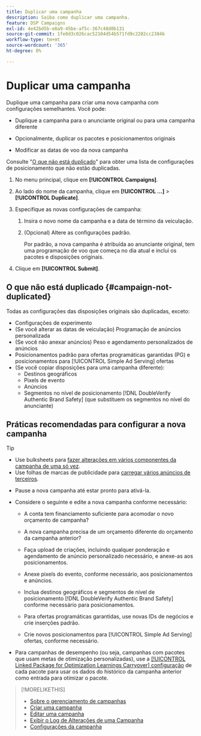 ```yaml
---
title: Duplicar uma campanha
description: Saiba como duplicar uma campanha.
feature: DSP Campaigns
exl-id: 4e42bd5b-e8a9-45be-af5c-367c48d0b131
source-git-commit: 1fe0d3c026cac52104d54b571fd9c2202cc2384b
workflow-type: tm+mt
source-wordcount: '365'
ht-degree: 0%

---
```


# Duplicar uma campanha

<!-- Some placements don't have this option. Clarify which placement types aren't eligible -- is it PG placements, or all placements using private inventory? And anything else? -->

Duplique uma campanha para criar uma nova campanha com configurações semelhantes. Você pode:

* Duplique a campanha para o anunciante original ou para uma campanha diferente

* Opcionalmente, duplicar os pacotes e posicionamentos originais

* Modificar as datas de voo da nova campanha

Consulte &quot;[O que não está duplicado](#campaign-not-duplicated)&quot; para obter uma lista de configurações de posicionamento que não estão duplicadas.

1. No menu principal, clique em **[!UICONTROL Campaigns]**.

1. Ao lado do nome da campanha, clique em **[!UICONTROL ...]** > **[!UICONTROL Duplicate]**.

1. Especifique as novas configurações de campanha:

   1. Insira o novo nome da campanha e a data de término da veiculação.

   1. (Opcional) Altere as configurações padrão.

      Por padrão, a nova campanha é atribuída ao anunciante original, tem uma programação de voo que começa no dia atual e inclui os pacotes e disposições originais.

1. Clique em **[!UICONTROL Submit]**.

## O que não está duplicado {#campaign-not-duplicated}

Todas as configurações das disposições originais são duplicadas, exceto:

* Configurações de experimento
* (Se você alterar as datas de veiculação) Programação de anúncios personalizada
* (Se você não anexar anúncios) Peso e agendamento personalizados de anúncios
* Posicionamentos padrão para ofertas programáticas garantidas (PG) e posicionamentos para [!UICONTROL Simple Ad Serving] ofertas
* (Se você copiar disposições para uma campanha diferente):
   * Destinos geográficos
   * Pixels de evento
   * Anúncios
   * Segmentos no nível de posicionamento [!DNL DoubleVerify Authentic Brand Safety] (que substituem os segmentos no nível do anunciante)

## Práticas recomendadas para configurar a nova campanha

>[!TIP]
>
>* Use bulksheets para [fazer alterações em vários componentes da campanha de uma só vez](/help/dsp/campaign-management/campaign-components-review-edit.md).
>* Use folhas de marcas de publicidade para [carregar vários anúncios de terceiros](/help/dsp/campaign-management/ads/ad-create-multiple.md).

* Pause a nova campanha até estar pronto para ativá-la.

* Considere o seguinte e edite a nova campanha conforme necessário:

   * A conta tem financiamento suficiente para acomodar o novo orçamento de campanha?

   * A nova campanha precisa de um orçamento diferente do orçamento da campanha anterior?

   * Faça upload de criações, incluindo qualquer ponderação e agendamento de anúncio personalizado necessário, e anexe-as aos posicionamentos.

   * Anexe pixels do evento, conforme necessário, aos posicionamentos e anúncios.

   * Inclua destinos geográficos e segmentos de nível de posicionamento [!DNL DoubleVerify Authentic Brand Safety] conforme necessário para posicionamentos.

   * Para ofertas programáticas garantidas, use novas IDs de negócios e crie inserções padrão.

   * Crie novos posicionamentos para [!UICONTROL Simple Ad Serving] ofertas, conforme necessário.

* Para campanhas de desempenho (ou seja, campanhas com pacotes que usam metas de otimização personalizadas), use a [[!UICONTROL Linked Package for Optimization Learnings Carryover] configuração](/help/dsp/campaign-management/packages/package-settings.md) de cada pacote para usar os dados do histórico da campanha anterior como entrada para otimizar o pacote.

>[!MORELIKETHIS]
>
>* [Sobre o gerenciamento de campanhas](campaign-about.md)
>* [Criar uma campanha](campaign-create.md)
>* [Editar uma campanha](campaign-edit.md)
>* [Exibir o Log de Alterações de uma Campanha](campaign-change-log.md)
>* [Configurações da campanha](campaign-settings.md)
